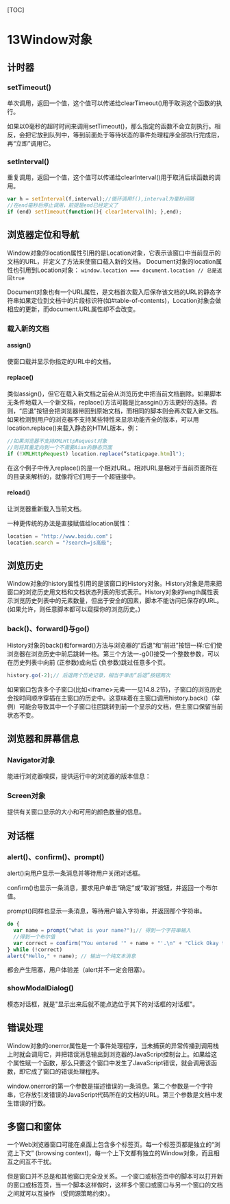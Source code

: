 [TOC]

# 13Window对象

## 计时器

### setTimeout()

单次调用，返回一个值，这个值可以传递给clearTimeout()用于取消这个函数的执行。

如果以0毫秒的超时时间来调用setTimeout()，那么指定的函数不会立刻执行。相反，会把它放到队列中，等到前面处于等待状态的事件处理程序全部执行完成后，再“立即”调用它。

### setInterval()

重复调用，返回一个值，这个值可以传递给clearInterval()用于取消后续函数的调用。

```js
var h = setInterval(f,interval);//循环调用f(),interval为毫秒间隔
//在end毫秒后停止调用，前提是end已经定义了
if (end) setTimeout(function(){ clearInterval(h); },end);
```

## 浏览器定位和导航

Window对象的location属性引用的是Location对象，它表示该窗口中当前显示的文档的URL，并定义了方法来使窗口载入新的文档。
Document对象的location属性也引用到Location对象：
`window.location === document.location // 总是返回true`

Document对象也有一个URL属性，是文档首次载入后保存该文档的URL的静态字符串如果定位到文档中的片段标识符(如#table-of-contents)，Location对象会做相应的更新，而document.URL属性却不会改变。

### 载入新的文档

#### assign()

使窗口载并显示你指定的URL中的文档。

#### replace()

类似assign()，但它在载入新文档之前会从浏览历史中把当前文档删除。如果脚本无条件地载入一个新文档，replace()方法可能是比assgin()方法更好的选择。否则，“后退”按钮会把浏览器带回到原始文档，而相同的脚本则会再次载入新文档。如果检测到用户的浏览器不支持某些特性来显示功能齐全的版本，可以用location.replace()来载入静态的HTML版本，例：

```js
//如果浏览器不支持XMLHttpRequest对象
//则将其重定向到一个不需要Aiax的静态页面
if (!XMLHttpRequest) location.replace(“staticpage.htm]l");
```

在这个例子中传入replace()的是一个相对URL。相对URL是相对于当前页面所在的目录来解析的，就像将它们用于一个超链接中。

#### reload()

让浏览器重新载入当前文档。

一种更传统的办法是直接赋值给location属性：

```js
location = "http://www.baidu.com"；
location.search = "?search=js高级";
```

## 浏览历史

Window对象的history属性引用的是该窗口的History对象。History对象是用来把窗口的浏览历史用文档和文档状态列表的形式表示。History对象的length属性表示浏览历史列表中的元素数量，但出于安全的因素，脚本不能访问已保存的URL。(如果允许，则任意脚本都可以窥探你的浏览历史。)

### back()、forward()与go()

History对象的back()和forward()方法与浏览器的“后退”和“前进”按钮一样:它们使浏览器在浏览历史中前后跳转一格。第三个方法一-g0()接受一个整数参数，可以在历史列表中向前 (正参数)或向后 (负参数)跳过任意多个页。

```js
history.go(-2);// 后退两个历史记录，相当于单击“后退”按钮两次
```

如果窗口包含多个子窗口(比如\<iframe>元素一一见14.8.2节)，子窗口的浏览历史会按时间顺序穿插在主窗口的历史中。这意味着在主窗口调用history.back()（举例）可能会导致其中一个子窗口往回跳转到前一个显示的文档，但主窗口保留当前状态不变。

## 浏览器和屏幕信息

### Navigator对象

能进行浏览器嗅探，提供运行中的浏览器的版本信息：

### Screen对象

提供有关窗口显示的大小和可用的颜色数量的信息。

## 对话框

### alert()、confirm()、prompt()

alert()向用户显示一条消息并等待用户关闭对话框。

confirm()也显示一条消息，要求用户单击“确定”或“取消”按钮，并返回一个布尔值。

prompt()同样也显示一条消息，等待用户输入字符串，并返回那个字符串。

```js
do {
  var name = prompt("what is your name?");// 得到一个字符串输入
  //得到一个布尔值
  var correct = confirm("You entered '" + name + "'.\n" + "Click Okay to proceed or Cancel to re-enter.");
} while (!correct)
alert("Hello," + name); // 输出一个纯文本消息
```

都会产生阻塞，用户体验差（alert并不一定会阻塞）。

### showModalDialog()

模态对话框，就是"显示出来后就不能点选位于其下的对话框的对话框"。

## 错误处理

Window对象的onerror属性是一个事件处理程序，当未捕获的异常传播到调用栈上时就会调用它，并把错误消息输出到浏览器的JavaScript控制台上。如果给这个属性赋一个函数，那么只要这个窗口中发生了JavaScript错误，就会调用该函数，即它成了窗口的错误处理程序。

window.onerror的第一个参数是描述错误的一条消息。第二个参数是一个字符串，它存放引发错误的JavaScript代码所在的文档的URL。第三个参数是文档中发生错误的行数。

## 多窗口和窗体

一个Web浏览器窗口可能在桌面上包含多个标签页。每一个标签页都是独立的“浏览上下文” (browsing context)，每一个上下文都有独立的Window对象，而且相互之间互不干扰。

但是窗口并不总是和其他窗口完全没关系。一个窗口或标签页中的脚本可以打开新的窗口或标签页，当一个脚本这样做时，这样多个窗口或窗口与另一个窗口的文档之间就可以互操作 （受同源策略约束）。